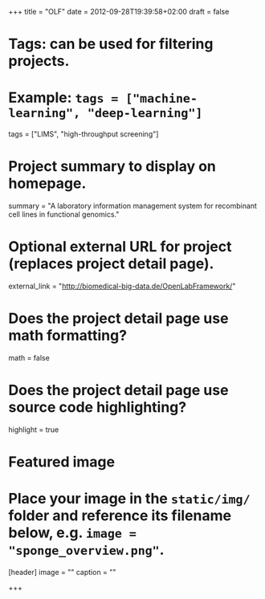 +++
title = "OLF"
date = 2012-09-28T19:39:58+02:00
draft = false

# Tags: can be used for filtering projects.
# Example: `tags = ["machine-learning", "deep-learning"]`
tags = ["LIMS", "high-throughput screening"]

# Project summary to display on homepage.
summary = "A laboratory information management system for recombinant cell lines in functional genomics."


# Optional external URL for project (replaces project detail page).
external_link = "http://biomedical-big-data.de/OpenLabFramework/"

# Does the project detail page use math formatting?
math = false

# Does the project detail page use source code highlighting?
highlight = true

# Featured image
# Place your image in the `static/img/` folder and reference its filename below, e.g. `image = "sponge_overview.png"`.
[header]
image = ""
caption = ""

+++
